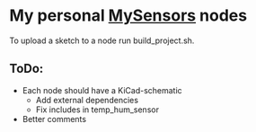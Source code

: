 # My personal [MySensors](http://mysensors.org) nodes

To upload a sketch to a node run build_project.sh.

## ToDo:
- Each node should have a KiCad-schematic
  - Add external dependencies
  - Fix includes in temp_hum_sensor
- Better comments